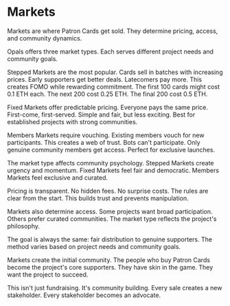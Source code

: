 # Markets

Markets are where Patron Cards get sold. They determine pricing, access, and community dynamics.

Opals offers three market types. Each serves different project needs and community goals.

Stepped Markets are the most popular. Cards sell in batches with increasing prices. Early supporters get better deals. Latecomers pay more. This creates FOMO while rewarding commitment. The first 100 cards might cost 0.1 ETH each. The next 200 cost 0.25 ETH. The final 200 cost 0.5 ETH.

Fixed Markets offer predictable pricing. Everyone pays the same price. First-come, first-served. Simple and fair, but less exciting. Best for established projects with strong communities.

Members Markets require vouching. Existing members vouch for new participants. This creates a web of trust. Bots can't participate. Only genuine community members get access. Perfect for exclusive launches.

The market type affects community psychology. Stepped Markets create urgency and momentum. Fixed Markets feel fair and democratic. Members Markets feel exclusive and curated.

Pricing is transparent. No hidden fees. No surprise costs. The rules are clear from the start. This builds trust and prevents manipulation.

Markets also determine access. Some projects want broad participation. Others prefer curated communities. The market type reflects the project's philosophy.

The goal is always the same: fair distribution to genuine supporters. The method varies based on project needs and community goals.

Markets create the initial community. The people who buy Patron Cards become the project's core supporters. They have skin in the game. They want the project to succeed.

This isn't just fundraising. It's community building. Every sale creates a new stakeholder. Every stakeholder becomes an advocate.
